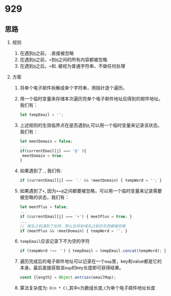 # 929

## 思路
1. 规则
    1. 在遇到`@`之前，`.`直接被忽略
    2. 在遇到`@`之前，`+`到`@`之间的所有内容都被忽略
    3. 在遇到`@`之后，`+`和`.`被视为普通字符串，不做任何处理

2. 方案
    1. 将单个电子邮件拆解成单个字符串，用指针逐个遍历。
    2. 用一个临时变量来存储本次遍历完单个电子邮件地址后得到的邮件地址。我们有：

        ```js
        let tempEmail = '';
        ```

    3. 上述规则的生效临界点在是否遇到`@`,可以用一个临时变量来记录该状态。我们有：

        ```js
        let meetDomain = false;
        ...
        if(currentEmail[j] === '@' ){
         meetDomain = true;
        }
        ```

    4. 如果遇到了`.`, 我们有:

        ```js
        if (currentEmail[j] === '.' && !meetDomain) { tempWord = ''; }
        ```

    5. 如果遇到了`+`, 因为`+`~`@`之间都要被忽略，可以用一个临时变量来记录需要被忽略的状态，我们有：

        ```js
        let meetPlus = false;
        ...
        if (currentEmail[j] === '+') { meetPlus = true; }
        ...
        // 域名之前遇到了加号，那么加号到域名之前的东西都被忽略
        if (meetPlus && !meetDomain) { tempWord = ''; }
        ```

    6. `tempEmail`应该记录下不为空的字符

        ```js
        if (tempWord !== '') { tempEmail = tempEmail.concat(tempWord); }
        ```
    7. 遍历完成后的电子邮件地址可以记录在一个`map`里，key和value都是它的本身。最后直接获取该`map`的key长度即可获得结果。
        ```js
        const {length} = Object.entries(emailMap);
        ```
    8. 算法复杂度为: `O(n * C)`,其中`n`为数组长度,`C`为单个电子邮件地址长度

